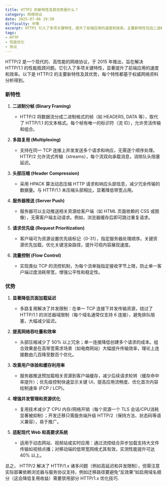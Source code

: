 ```yaml
---
title: HTTP2 的新特性及其优势是什么？
category: 网络协议
date: 2025-07-06 19:50
difficulty: 中等
excerpt: HTTP2 引入了多项关键特性，提升了前端应用的速度和效率。主要新特性包括二进制分帧、多路复用、头部压缩等，显著降低了页面加载延迟并提高了网络吞吐量。
tags:
- HTTP
- 性能优化
- 协议
---
```

HTTP/2 是一个现代的、高性能的网络协议，于 2015 年推出，旨在解决 HTTP/1.1 的性能瓶颈问题。它引入了多项关键特性，显著提升了前端应用的速度和效率。以下是 HTTP/2 的主要新特性及其优势，每个特性都基于权威网络资料分析得到。

### 新特性
1. **二进制分帧 (Binary Framing)**
   - HTTP/2 将数据流分成二进制格式的帧（如 HEADERS, DATA 等），取代了 HTTP/1.1 的文本格式。每个帧有唯一的标识符（流 ID），允许灵活传输和组合。
   
2. **多路复用 (Multiplexing)**
   - 支持在同一 TCP 连接上并发发送多个请求和响应，无需逐个顺序处理。HTTP/2 允许流式传输（streams），每个流双向承载消息，消除队头阻塞延迟。

3. **头部压缩 (Header Compression)**
   - 采用 HPACK 算法动态压缩 HTTP 请求和响应头部信息，减少冗余传输的数据量。与 HTTP/1.1 未压缩头部相比，显著降低带宽占用。

4. **服务器推送 (Server Push)**
   - 服务器可以主动推送相关资源给客户端（如 HTML 页面依赖的 CSS 或图像），无需客户端主动请求。例如，浏览器缓存后即可跳过重复请求。

5. **请求优先级 (Request Prioritization)**
   - 客户端可为资源设置优先级标记（0-31），指定服务器处理顺序。关键资源优先加载，优化关键渲染路径，提升可视内容展现速度。

6. **流量控制 (Flow Control)**
   - 实现类似 TCP 的流控机制，为每个流单独指定接收字节上限，防止单一客户端过度消耗带宽，增强公平性和稳定性。

### 优势
1. **显著降低页面加载延迟**
   - 多路复用解决了并发限制：在单一 TCP 连接下并发传输资源，绕过了 HTTP/1.1 的浏览器域限制（每个域名通常仅支持 6 连接），避免排队阻塞，大幅减少延迟。

2. **提高网络吞吐量和效率**
   - 头部压缩减少了 50% 以上冗余；单一连接降低创建多个请求的成本。组合效果是在高带宽需求场景（如电商网站）大幅提升传输效率，理论上连接数由几百降至数百个优化。

3. **改善用户体验和缓存利用率**
   - 服务器推送预加载相关资源到客户端缓存，减少后续请求轮转（缓存命中率提升）；优先级控制快速显示关键 UI，提高应用流畅度、优化首次内容绘制速率 (FCP / LCP)。

4. **增强并发管理和资源优化**
   - 复用技术减少了 CPU 内存/网络开销（每个资源一个 TLS 会话/CPU消耗显著被抑制）；开发迁移只需服务端升级 HTTP/2（保持方法、状态码等语义兼容），易于推广。

5. **适配现代 Web 和高要求系统**
   - 适用于动态网站、视频站或实时应用：通过流控结合异步加载支持大文件传输如视频点播；对移动端的低带宽网络尤其有效，实测性能提升可达 40% 以上。

总之， HTTP/2 解决了 HTTP/1.x 诸多问题（例如高延迟和并发限制），但需注意实际部署依赖浏览器与服务协议支持，例如迁移路径要避免“反效果”如启用域名细分（这会降低复用收益）需要禁用部分 HTTP/1.x 优化技巧.
